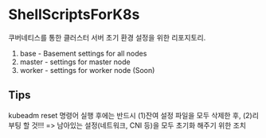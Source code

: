 # ShellScriptsForK8s
쿠버네티스를 통한 클러스터 서버 초기 환경 설정을 위한 리포지토리.

1. base - Basement settings for all nodes 
2. master - settings for master node
3. worker - settings for worker node (Soon)


## Tips
kubeadm reset 명령어 실행 후에는 반드시 (1)잔여 설정 파일을 모두 삭제한 후, (2)리부팅 할 것!!! => 남아있는 설정(네트워크, CNI 등)을 모두 초기화 해주기 위한 조치
